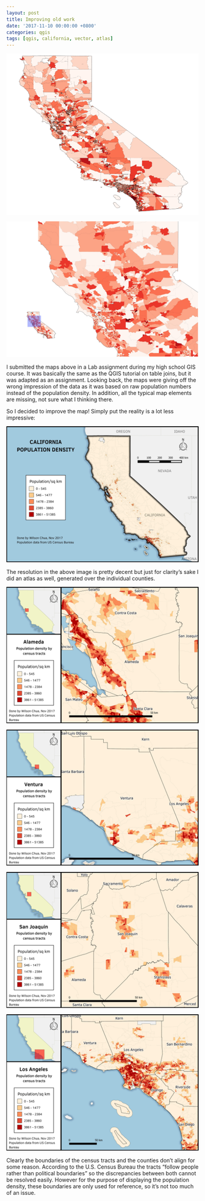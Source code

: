 ```yaml
---
layout: post
title: Improving old work
date: '2017-11-10 00:00:00 +0800'
categories: qgis
tags: [qgis, california, vector, atlas]
---
```


![My first map of California's Population](/assets/2017-11-10-Improving_old_work/OldCalPop.png "Old Map of California Population")

![My first map of Northern California Population](/assets/2017-11-10-Improving_old_work/OldNorcalPop.jpeg "My first map of Northern California Population")

I submitted the maps above in a Lab assignment during my high school GIS course. It was basically the same as the QGIS tutorial on table joins, but it was adapted as an assignment. Looking back, the maps were giving off the wrong impression of the data as it was based on raw population numbers instead of the population density. In addition, all the typical map elements are missing, not sure what I thinking there.

So I decided to improve the map! Simply put the reality is a lot less impressive:

![Overview of California's Population Density, per Census Tract](/assets/2017-11-10-Improving_old_work/Cal_PopDensity.jpeg "Overview of California's Population Density, per Census Tract")

The resolution in the above image is pretty decent but just for clarity’s sake I did an atlas as well, generated over the individual counties.

![Population Density of Alameda, per Census Tract ](/assets/2017-11-10-Improving_old_work/Alameda_PopDensity.jpg "Population Density of Alameda, per Census Tract")

![Population Density of Ventura, per Census Tract](/assets/2017-11-10-Improving_old_work/Ventura_PopDensity.jpg "Population Density of Ventura, per Census Tract")

![Population Density of San Joaquin, per Census Tract](/assets/2017-11-10-Improving_old_work/SanJoaquin_PopDensity.jpg "Population Density of San Joaquin, per Census Tract")

![Population Density of Los Angeles, per Census Tract](/assets/2017-11-10-Improving_old_work/LA_PopDensity.jpg "Population Density of Los Angeles, per Census Tract")

Clearly the boundaries of the census tracts and the counties don’t align for some reason. According to the U.S. Census Bureau the tracts “follow people rather than political boundaries” so the discrepancies between both cannot be resolved easily. However for the purpose of displaying the population density, these boundaries are only used for reference, so it’s not too much of an issue.
